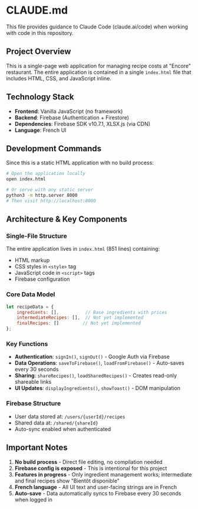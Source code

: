# CLAUDE.md

This file provides guidance to Claude Code (claude.ai/code) when working with code in this repository.

## Project Overview

This is a single-page web application for managing recipe costs at "Encore" restaurant. The entire application is contained in a single `index.html` file that includes HTML, CSS, and JavaScript inline.

## Technology Stack

- **Frontend**: Vanilla JavaScript (no framework)
- **Backend**: Firebase (Authentication + Firestore)
- **Dependencies**: Firebase SDK v10.7.1, XLSX.js (via CDN)
- **Language**: French UI

## Development Commands

Since this is a static HTML application with no build process:

```bash
# Open the application locally
open index.html

# Or serve with any static server
python3 -m http.server 8000
# Then visit http://localhost:8000
```

## Architecture & Key Components

### Single-File Structure
The entire application lives in `index.html` (851 lines) containing:
- HTML markup
- CSS styles in `<style>` tag
- JavaScript code in `<script>` tags
- Firebase configuration

### Core Data Model
```javascript
let recipeData = {
    ingredients: [],          // Base ingredients with prices
    intermediateRecipes: [],  // Not yet implemented
    finalRecipes: []         // Not yet implemented
};
```

### Key Functions
- **Authentication**: `signIn()`, `signOut()` - Google Auth via Firebase
- **Data Operations**: `saveToFirebase()`, `loadFromFirebase()` - Auto-saves every 30 seconds
- **Sharing**: `shareRecipes()`, `loadSharedRecipes()` - Creates read-only shareable links
- **UI Updates**: `displayIngredients()`, `showToast()` - DOM manipulation

### Firebase Structure
- User data stored at: `/users/{userId}/recipes`
- Shared data at: `/shared/{shareId}`
- Auto-sync enabled when authenticated

## Important Notes

1. **No build process** - Direct file editing, no compilation needed
2. **Firebase config is exposed** - This is intentional for this project
3. **Features in progress** - Only ingredient management works; intermediate and final recipes show "Bientôt disponible"
4. **French language** - All UI text and user-facing strings are in French
5. **Auto-save** - Data automatically syncs to Firebase every 30 seconds when logged in